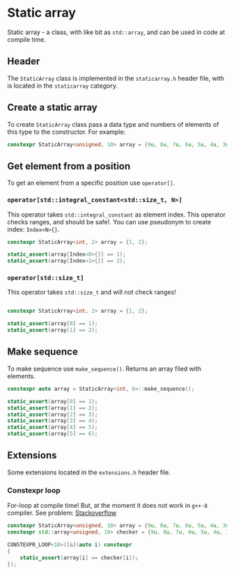 # Static array

Static array - a class, with like bit as `std::array`, and can be used in code at compile time. 

## Header

The `StaticArray` class is implemented in the `staticarray.h` header file, with is located in the `staticarray` category.

## Create a static array

To create `StaticArray` class pass a data type and numbers of elements of this type to the constructor. For example: 
```cpp
constexpr StaticArray<unsigned, 10> array = {9u, 8u, 7u, 6u, 5u, 4u, 3u, 2u, 1u, 0u};
```

## Get element from a position

To get an element from a specific position use `operator[]`. 

### `operator[std::integral_constant<std::size_t, N>]`

This operator takes `std::integral_constant` as element index. This operator checks ranges, and should be safe!. 
You can use pseudonym to create index: `Index<N>{}`.
```cpp
constexpr StaticArray<int, 2> array = {1, 2};

static_assert(array[Index<0>{}] == 1);
static_assert(array[Index<1>{}] == 2);
```

### `operator[std::size_t]`

This operator takes `std::size_t` and will not check ranges! 
```cpp

constexpr StaticArray<int, 2> array = {1, 2};

static_assert(array[0] == 1);
static_assert(array[1] == 2);
```

## Make sequence

To make sequence use `make_sequence()`. Returns an array filed with elements.
```cpp
constexpr auto array = StaticArray<int, 6>::make_sequence();

static_assert(array[0] == 1);
static_assert(array[1] == 2);
static_assert(array[2] == 3);
static_assert(array[3] == 4);
static_assert(array[4] == 5);
static_assert(array[5] == 6);
```
## Extensions

Some extensions located in the `extensions.h` header file.

### Constexpr loop

For-loop at compile time! But, at the moment it does not work in `g++-8` compiler. See problem: [Stackoverflow](https://stackoverflow.com/questions/56409068/why-is-this-a-non-constant-condition-for-g8) 

```cpp
constexpr StaticArray<unsigned, 10> array = {9u, 8u, 7u, 6u, 5u, 4u, 3u, 2u, 1u, 0u};
constexpr std::array<unsigned, 10> checker = {9u, 8u, 7u, 6u, 5u, 4u, 3u, 2u, 1u, 0u};

CONSTEXPR_LOOP<10>([&](auto i) constexpr 
{
    static_assert(array[i] == checker[i]);
});
```

